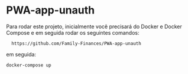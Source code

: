 # PWA-app-unauth


Para rodar este projeto, inicialmente você precisará do Docker e Docker Compose e em seguida rodar os seguintes comandos:

```
  https://github.com/Family-Finances/PWA-app-unauth

```

em seguida: 

  `docker-compose up`
